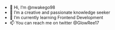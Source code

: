 - 👋 Hi, I’m @nwakego98
- 👀 I’m a creative and passionate knowledge seeker
- 🌱 I’m currently learning Frontend Development
- 📫 You can reach me on twitter  @GlowRee17


